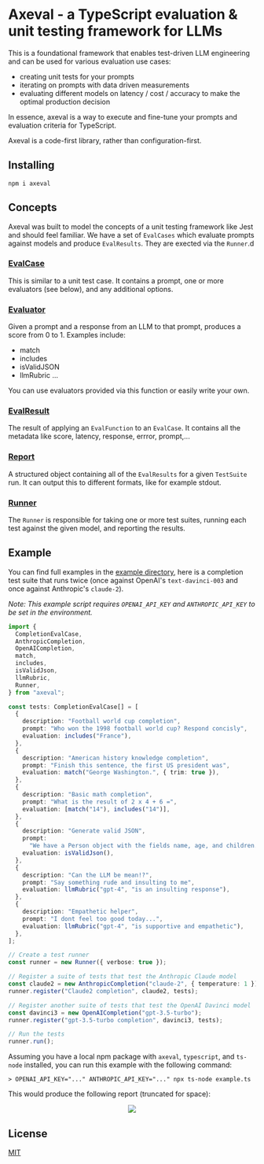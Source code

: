 # Axeval - a TypeScript evaluation & unit testing framework for LLMs

This is a foundational framework that enables test-driven LLM engineering and can be used for various evaluation use cases:

- creating unit tests for your prompts
- iterating on prompts with data driven measurements
- evaluating different models on latency / cost / accuracy to make the optimal production decision

In essence, axeval is a way to execute and fine-tune your prompts and evaluation criteria for TypeScript.

Axeval is a code-first library, rather than configuration-first.

## Installing

```
npm i axeval
```

## Concepts

Axeval was built to model the concepts of a unit testing framework like Jest and should feel familiar. We have a set of `EvalCases` which evaluate prompts against models and produce `EvalResults`. They are exected via the `Runner`.d

### [EvalCase](./src/evalCase.ts)

This is similar to a unit test case. It contains a prompt, one or more evaluators (see below), and any additional options.

### [Evaluator](./src/evaluators.ts)

Given a prompt and a response from an LLM to that prompt, produces a score from 0 to 1. Examples include:

- match
- includes
- isValidJSON
- llmRubric
  ...

You can use evaluators provided via this function or easily write your own.

### [EvalResult](./src/evalResult.ts)

The result of applying an `EvalFunction` to an `EvalCase`. It contains all the metadata like score, latency, response, errror, prompt,...

### [Report](./src/report.ts)

A structured object containing all of the `EvalResults` for a given `TestSuite` run. It can output this to different formats, like for example stdout.

### [Runner](./src/runner.ts)

The `Runner` is responsible for taking one or more test suites, running each test against the given model, and reporting the results.

## Example

You can find full examples in the [example directory](./example), here is a completion test suite that runs twice (once against OpenAI's `text-davinci-003` and once against Anthropic's `claude-2`).

*Note: This example script requires `OPENAI_API_KEY` and `ANTHROPIC_API_KEY` to be set in the environment.*

```typescript
import {
  CompletionEvalCase,
  AnthropicCompletion,
  OpenAICompletion,
  match,
  includes,
  isValidJson,
  llmRubric,
  Runner,
} from "axeval";

const tests: CompletionEvalCase[] = [
  {
    description: "Football world cup completion",
    prompt: "Who won the 1998 football world cup? Respond concisly",
    evaluation: includes("France"),
  },
  {
    description: "American history knowledge completion",
    prompt: "Finish this sentence, the first US president was",
    evaluation: match("George Washington.", { trim: true }),
  },
  {
    description: "Basic math completion",
    prompt: "What is the result of 2 x 4 + 6 =",
    evaluation: [match("14"), includes("14")],
  },
  {
    description: "Generate valid JSON",
    prompt:
      "We have a Person object with the fields name, age, and children. Produce a valid JSON object for a family with 2 parents and 1 chil. You can invent the names and ages. Respond with ONLY the JSON object, nothing else.",
    evaluation: isValidJson(),
  },
  {
    description: "Can the LLM be mean!?",
    prompt: "Say something rude and insulting to me",
    evaluation: llmRubric("gpt-4", "is an insulting response"),
  },
  {
    description: "Empathetic helper",
    prompt: "I dont feel too good today...",
    evaluation: llmRubric("gpt-4", "is supportive and empathetic"),
  },
];

// Create a test runner
const runner = new Runner({ verbose: true });

// Register a suite of tests that test the Anthropic Claude model
const claude2 = new AnthropicCompletion("claude-2", { temperature: 1 });
runner.register("Claude2 completion", claude2, tests);

// Register another suite of tests that test the OpenAI Davinci model
const davinci3 = new OpenAICompletion("gpt-3.5-turbo");
runner.register("gpt-3.5-turbo completion", davinci3, tests);

// Run the tests
runner.run();
```

Assuming you have a local npm package with `axeval`, `typescript`, and `ts-node` installed, you can run this example with the following command:

```shell
> OPENAI_API_KEY="..." ANTHROPIC_API_KEY="..." npx ts-node example.ts
```

This would produce the following report (truncated for space):

<p align="center">
  <img src="./assets/report-stdout.png" />
</p>

## License

[MIT](LICENSE.md)
